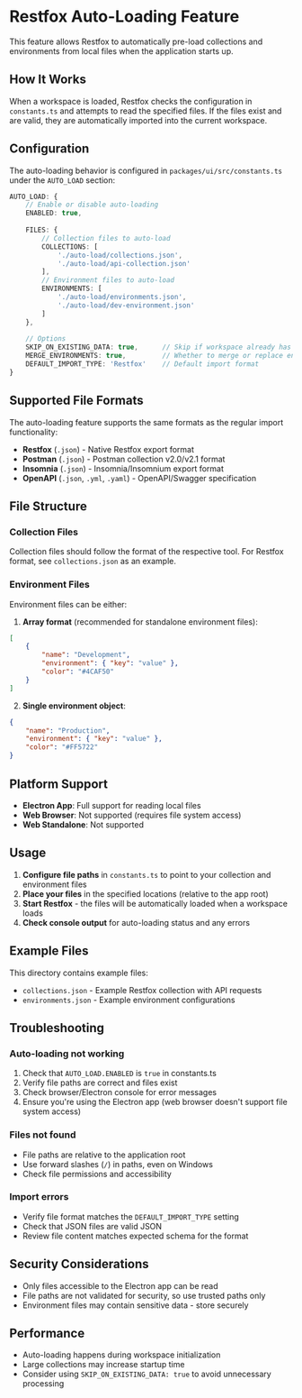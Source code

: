 # Restfox Auto-Loading Feature

This feature allows Restfox to automatically pre-load collections and environments from local files when the application starts up.

## How It Works

When a workspace is loaded, Restfox checks the configuration in `constants.ts` and attempts to read the specified files. If the files exist and are valid, they are automatically imported into the current workspace.

## Configuration

The auto-loading behavior is configured in `packages/ui/src/constants.ts` under the `AUTO_LOAD` section:

```typescript
AUTO_LOAD: {
    // Enable or disable auto-loading
    ENABLED: true,
    
    FILES: {
        // Collection files to auto-load
        COLLECTIONS: [
            './auto-load/collections.json',
            './auto-load/api-collection.json'
        ],
        // Environment files to auto-load  
        ENVIRONMENTS: [
            './auto-load/environments.json',
            './auto-load/dev-environment.json'
        ]
    },
    
    // Options
    SKIP_ON_EXISTING_DATA: true,      // Skip if workspace already has collections
    MERGE_ENVIRONMENTS: true,         // Whether to merge or replace environments
    DEFAULT_IMPORT_TYPE: 'Restfox'    // Default import format
}
```

## Supported File Formats

The auto-loading feature supports the same formats as the regular import functionality:

- **Restfox** (`.json`) - Native Restfox export format
- **Postman** (`.json`) - Postman collection v2.0/v2.1 format  
- **Insomnia** (`.json`) - Insomnia/Insomnium export format
- **OpenAPI** (`.json`, `.yml`, `.yaml`) - OpenAPI/Swagger specification

## File Structure

### Collection Files

Collection files should follow the format of the respective tool. For Restfox format, see `collections.json` as an example.

### Environment Files

Environment files can be either:

1. **Array format** (recommended for standalone environment files):
```json
[
    {
        "name": "Development",
        "environment": { "key": "value" },
        "color": "#4CAF50"
    }
]
```

2. **Single environment object**:
```json
{
    "name": "Production", 
    "environment": { "key": "value" },
    "color": "#FF5722"
}
```

## Platform Support

- **Electron App**: Full support for reading local files
- **Web Browser**: Not supported (requires file system access)
- **Web Standalone**: Not supported

## Usage

1. **Configure file paths** in `constants.ts` to point to your collection and environment files
2. **Place your files** in the specified locations (relative to the app root)
3. **Start Restfox** - the files will be automatically loaded when a workspace loads
4. **Check console output** for auto-loading status and any errors

## Example Files

This directory contains example files:

- `collections.json` - Example Restfox collection with API requests
- `environments.json` - Example environment configurations

## Troubleshooting

### Auto-loading not working

1. Check that `AUTO_LOAD.ENABLED` is `true` in constants.ts
2. Verify file paths are correct and files exist
3. Check browser/Electron console for error messages
4. Ensure you're using the Electron app (web browser doesn't support file system access)

### Files not found

- File paths are relative to the application root
- Use forward slashes (`/`) in paths, even on Windows
- Check file permissions and accessibility

### Import errors

- Verify file format matches the `DEFAULT_IMPORT_TYPE` setting
- Check that JSON files are valid JSON
- Review file content matches expected schema for the format

## Security Considerations

- Only files accessible to the Electron app can be read
- File paths are not validated for security, so use trusted paths only
- Environment files may contain sensitive data - store securely

## Performance

- Auto-loading happens during workspace initialization
- Large collections may increase startup time
- Consider using `SKIP_ON_EXISTING_DATA: true` to avoid unnecessary processing 